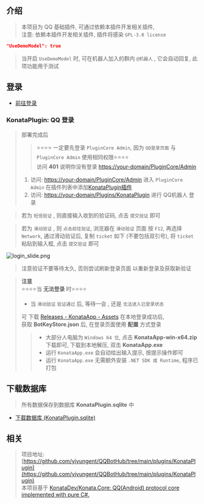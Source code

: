 


## 介绍

> 本项目为 QQ 基础插件, 可通过依赖本插件开发相关插件,  
> 注意: 依赖本插件开发相关插件, 插件将感染 `GPL-3.0 license`

```json
"UseDemoModel": true
```

> 当开启 `UseDemoModel` 时, 可在机器人加入的群内 `@机器人` , 它会自动回复, 此项功能用于测试



## 登录

- [前往登录](/Plugins/KonataPlugin)


### KonataPlugin: QQ 登录

> 部署完成后
> > ⭐⭐⭐⭐ 一定要先登录 `PluginCore Admin`, 因为 `QQ登录页面` 与 `PluginCore Admin` 使用相同权限⭐⭐⭐⭐      
> > 访问 **401** 说明你没有登录 <https://your-domain/PluginCore/Admin>      
> 1. 访问: <https://your-domain/PluginCore/Admin>  进入 `PluginCore Admin` 在插件列表中添加[KonataPlugin插件](https://github.com/yiyungent/KnifeHub/releases?q=KonataPlugin&expanded=true)
> 2. 访问: <https://your-domain/Plugins/KonataPlugin> 进行 QQ机器人 登录

> 若为 `短信验证` , 则直接输入收到的验证码, 点击 `提交验证` 即可

> 若为 `滑动验证` , 则 `点击前往验证`, 浏览器在 `滑动验证` 页面 按 `F12`, 再选择 `Network`, 通过滑动验证后, 复制 `ticket` 如下 (不要包括双引号), 将 `ticket` 粘贴到输入框, 点击 `提交验证` 即可

![login_slide.png](/Plugins/KonataPlugin/images/login_slide.png)

> 注意验证不要等待太久, 否则尝试刷新登录页面 以重新登录及获取新验证


> **注意**    
> ⭐⭐⭐⭐当 **无法登录** 时⭐⭐⭐⭐
> 
> - 当 `滑动验证` `验证通过` 后, 等待一会 , 还是 `无法进入已登录状态`     
>   
> 可 下载 [Releases - KonataApp - Assets](https://github.com/yiyungent/KnifeHub/releases?q=KonataApp&expanded=true) 在本地登录成功后,    
> 获取 **BotKeyStore.json** 后, 在登录页面使用 **配置** 方式登录
> 
> > - 大部分人电脑为 `Windows 64 位`, 点击 **KonataApp-win-x64.zip** 下载即可, 下载到本地解压, 双击 **KonataApp.exe**
> > - 运行 `KonataApp.exe` 会自动给出输入提示, 按提示操作即可       
> > - 运行 `KonataApp.exe` 无需额外安装 `.NET SDK 或 Runtime`, 程序已打包





## 下载数据库

> 所有数据保存到数据库 **KonataPlugin.sqlite** 中

- [下载数据库 (KonataPlugin.sqlite)](/Plugins/KonataPlugin/Download)




## 相关

> 项目地址: [https://github.com/yiyungent/QQBotHub/tree/main/plugins/KonataPlugin](https://github.com/yiyungent/QQBotHub/tree/main/plugins/KonataPlugin)             
> 本项目基于 [KonataDev/Konata.Core: QQ(Android) protocol core implemented with pure C#.](https://github.com/KonataDev/Konata.Core)


<!-- Matomo Image Tracker-->
<img referrerpolicy="no-referrer-when-downgrade" src="https://matomo.moeci.com/matomo.php?idsite=2&amp;rec=1&amp;action_name=Plugins.KonataPlugin.README" style="border:0" alt="" />
<!-- End Matomo -->
